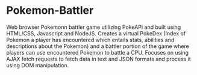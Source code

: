 # Pokemon-Battler
Web browser Pokemonn battler game utilizing PokeAPI and built using HTML/CSS, Javascript and NodeJS. Creates a virtual PokeDex (Index of Pokemon a player has encountered
which entails stats, abilities and descriptions about the Pokemon) and a battler portion of the game where players can use encountered Pokemon to battle a CPU. Focuses
on using AJAX fetch requests to fetch data in text and JSON formats and process it using DOM manipulation. 
